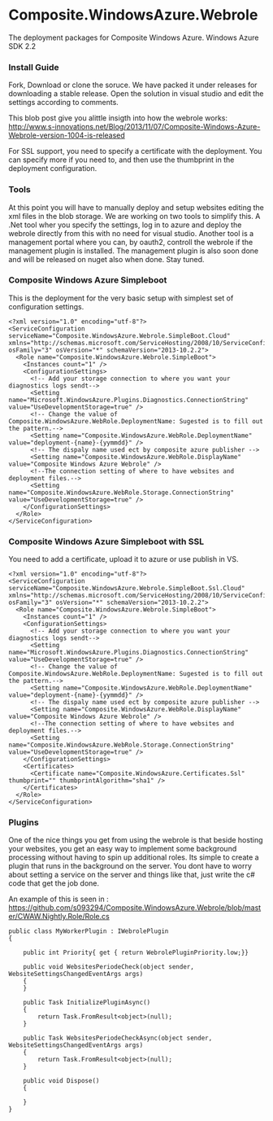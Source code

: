 Composite.WindowsAzure.Webrole
==============================

The deployment packages for Composite Windows Azure. Windows Azure SDK 2.2

### Install Guide
Fork, Download or clone the soruce. We have packed it under releases for downloading a stable release. Open the solution in visual studio and edit the settings according to comments.

This blob post give you alittle insigth into how the webrole works: http://www.s-innovations.net/Blog/2013/11/07/Composite-Windows-Azure-Webrole-version-1004-is-released

For SSL support, you need to specify a certificate with the deployment. You can specify more if you need to, and then use the thumbprint in the deployment configuration.


### Tools

At this point you will have to manually deploy and setup websites editing the xml files in the blob storage. We are working on two tools to simplify this. A .Net tool wher you specify the settings, log in to azure and deploy the webrole directly from this with no need for visual studio. Another tool is a management portal where you can, by oauth2, controll the webrole if the management plugin is installed. The management plugin is also soon done and will be released on nuget also when done. Stay tuned.

### Composite Windows Azure Simpleboot

This is the deployment for the very basic setup with simplest set of configuration settings.
```
<?xml version="1.0" encoding="utf-8"?>
<ServiceConfiguration serviceName="Composite.WindowsAzure.Webrole.SimpleBoot.Cloud" xmlns="http://schemas.microsoft.com/ServiceHosting/2008/10/ServiceConfiguration" osFamily="3" osVersion="*" schemaVersion="2013-10.2.2">
  <Role name="Composite.WindowsAzure.Webrole.SimpleBoot">
    <Instances count="1" />
    <ConfigurationSettings>
      <!-- Add your storage connection to where you want your diagnostics logs sendt-->
      <Setting name="Microsoft.WindowsAzure.Plugins.Diagnostics.ConnectionString" value="UseDevelopmentStorage=true" />
      <!-- Change the value of Composite.WindowsAzure.WebRole.DeploymentName: Sugested is to fill out the pattern.-->
      <Setting name="Composite.WindowsAzure.WebRole.DeploymentName" value="deployment-{name}-{yymmdd}" />
      <!-- The dispaly name used ect by composite azure publisher -->
      <Setting name="Composite.WindowsAzure.WebRole.DisplayName" value="Composite Windows Azure Webrole" />
      <!--The connection setting of where to have websites and deployment files.-->
      <Setting name="Composite.WindowsAzure.WebRole.Storage.ConnectionString" value="UseDevelopmentStorage=true" />
    </ConfigurationSettings>
  </Role>
</ServiceConfiguration>
```


### Composite Windows Azure Simpleboot with SSL
You need to add a certificate, upload it to azure or use publish in VS.

```
<?xml version="1.0" encoding="utf-8"?>
<ServiceConfiguration serviceName="Composite.WindowsAzure.Webrole.SimpleBoot.Ssl.Cloud" xmlns="http://schemas.microsoft.com/ServiceHosting/2008/10/ServiceConfiguration" osFamily="3" osVersion="*" schemaVersion="2013-10.2.2">
  <Role name="Composite.WindowsAzure.Webrole.SimpleBoot">
    <Instances count="1" />
    <ConfigurationSettings>
      <!-- Add your storage connection to where you want your diagnostics logs sendt-->
      <Setting name="Microsoft.WindowsAzure.Plugins.Diagnostics.ConnectionString" value="UseDevelopmentStorage=true" />
      <!-- Change the value of Composite.WindowsAzure.WebRole.DeploymentName: Sugested is to fill out the pattern.-->
      <Setting name="Composite.WindowsAzure.WebRole.DeploymentName" value="deployment-{name}-{yymmdd}" />
      <!-- The dispaly name used ect by composite azure publisher -->
      <Setting name="Composite.WindowsAzure.WebRole.DisplayName" value="Composite Windows Azure Webrole" />
      <!--The connection setting of where to have websites and deployment files.-->
      <Setting name="Composite.WindowsAzure.WebRole.Storage.ConnectionString" value="UseDevelopmentStorage=true" />
    </ConfigurationSettings>
    <Certificates>
      <Certificate name="Composite.WindowsAzure.Certificates.Ssl" thumbprint="" thumbprintAlgorithm="sha1" />
    </Certificates>
  </Role>
</ServiceConfiguration>
```

### Plugins
One of the nice things you get from using the webrole is that beside hosting your websites, you get an easy way to implement some background processing without having to spin up additional roles. Its simple to create a plugin that runs in the background on the server. You dont have to worry about setting a service on the server and things like that, just write the c# code that get the job done.

An example of this is seen in : 
https://github.com/s093294/Composite.WindowsAzure.Webrole/blob/master/CWAW.Nightly.Role/Role.cs

```
public class MyWorkerPlugin : IWebrolePlugin
{

    public int Priority{ get { return WebrolePluginPriority.low;}}

    public void WebsitesPeriodeCheck(object sender, WebsiteSettingsChangedEventArgs args)
    {
    }

    public Task InitializePluginAsync()
    {
        return Task.FromResult<object>(null);
    }

    public Task WebsitesPeriodeCheckAsync(object sender, WebsiteSettingsChangedEventArgs args)
    {
        return Task.FromResult<object>(null);
    }

    public void Dispose()
    {
       
    }
}
```

